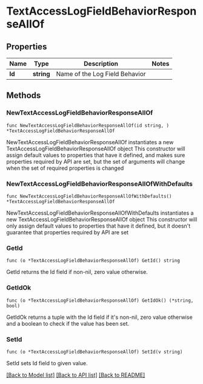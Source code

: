 # TextAccessLogFieldBehaviorResponseAllOf

## Properties

Name | Type | Description | Notes
------------ | ------------- | ------------- | -------------
**Id** | **string** | Name of the Log Field Behavior | 

## Methods

### NewTextAccessLogFieldBehaviorResponseAllOf

`func NewTextAccessLogFieldBehaviorResponseAllOf(id string, ) *TextAccessLogFieldBehaviorResponseAllOf`

NewTextAccessLogFieldBehaviorResponseAllOf instantiates a new TextAccessLogFieldBehaviorResponseAllOf object
This constructor will assign default values to properties that have it defined,
and makes sure properties required by API are set, but the set of arguments
will change when the set of required properties is changed

### NewTextAccessLogFieldBehaviorResponseAllOfWithDefaults

`func NewTextAccessLogFieldBehaviorResponseAllOfWithDefaults() *TextAccessLogFieldBehaviorResponseAllOf`

NewTextAccessLogFieldBehaviorResponseAllOfWithDefaults instantiates a new TextAccessLogFieldBehaviorResponseAllOf object
This constructor will only assign default values to properties that have it defined,
but it doesn't guarantee that properties required by API are set

### GetId

`func (o *TextAccessLogFieldBehaviorResponseAllOf) GetId() string`

GetId returns the Id field if non-nil, zero value otherwise.

### GetIdOk

`func (o *TextAccessLogFieldBehaviorResponseAllOf) GetIdOk() (*string, bool)`

GetIdOk returns a tuple with the Id field if it's non-nil, zero value otherwise
and a boolean to check if the value has been set.

### SetId

`func (o *TextAccessLogFieldBehaviorResponseAllOf) SetId(v string)`

SetId sets Id field to given value.



[[Back to Model list]](../README.md#documentation-for-models) [[Back to API list]](../README.md#documentation-for-api-endpoints) [[Back to README]](../README.md)


